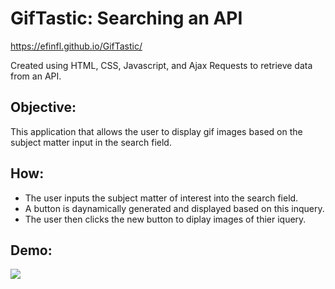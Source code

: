 # GifTastic: Searching an API
https://efinfl.github.io/GifTastic/

Created using HTML, CSS, Javascript, and Ajax Requests to retrieve data from an API.

## Objective:
This application that allows the user to display gif images based on the subject matter input in the search field.

## How:
* The user inputs the subject matter of interest into the search field.
* A button is daynamically generated and displayed based on this inquery.
* The user then clicks the new button to diplay images of thier iquery.

## Demo:
<img src="https://github.com/efinfl/GifTastic/blob/master/GifTastic_Demo.gif">
